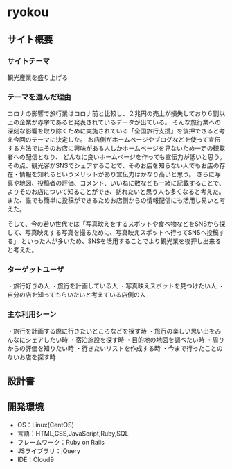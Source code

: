 # ryokou

## サイト概要
### サイトテーマ
観光産業を盛り上げる

### テーマを選んだ理由
コロナの影響で旅行業はコロナ前と比較し、２兆円の売上が損失しており６割以上の企業が赤字であると発表されているデータが出ている。
そんな旅行業への深刻な影響を取り除くために実施されている「全国旅行支援」を後押できると考え今回のテーマに決定した。
お店側がホームページやブログなどを使って宣伝する方法ではそのお店に興味がある人しかホームページを見ないため一定の観覧者への配信となり、
どんなに良いホームページを作っても宣伝力が低いと思う。
その点、観光客がSNSでシェアすることで、そのお店を知らない人でもお店の存在・情報を知れるというメリットがあり宣伝力はかなり高いと思う。
さらに写真や地図、投稿者の評価、コメント、いいねに数なども一緒に記載することで、よりそのお店について知ることができ、訪れたいと思う人も多くなると考えた。
また、誰でも簡単に投稿ができるためお店側からの情報配信にも活用し易いと考えた。

そして、今の若い世代では「写真映えをするスポットや食べ物などをSNSから探して、写真映えする写真を撮るために、写真映えスポットへ行ってSNSへ投稿する」
といった人が多いため、SNSを活用することでより観光業を後押し出来ると考えた。


### ターゲットユーザ
・旅行好きの人
・旅行を計画している人
・写真映えスポットを見つけたい人
・自分の店を知ってもらいたいと考えている店側の人

### 主な利用シーン
・旅行を計画する際に行きたいところなどを探す時
・旅行の楽しい思い出をみんなにシェアしたい時
・宿泊施設を探す時
・目的地の地図を調べたい時
・周りからの評価を知りたい時
・行きたいリストを作成する時
・今まで行ったことのないお店を探す時


## 設計書


## 開発環境
- OS：Linux(CentOS)
- 言語：HTML,CSS,JavaScript,Ruby,SQL
- フレームワーク：Ruby on Rails
- JSライブラリ：jQuery
- IDE：Cloud9

